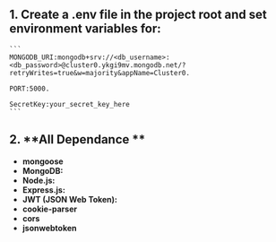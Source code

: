 ## 1. **Create a .env file in the project root and set environment variables for:**
    ```
    MONGODB_URI:mongodb+srv://<db_username>:<db_password>@cluster0.ykgi9mv.mongodb.net/?retryWrites=true&w=majority&appName=Cluster0.
    
    PORT:5000.

    SecretKey:your_secret_key_here
    ```

## 2. **All Dependance **

- **mongoose**
- **MongoDB:** 
- **Node.js:** 
- **Express.js:** 
- **JWT (JSON Web Token):**
- **cookie-parser**
- **cors**
- **jsonwebtoken**